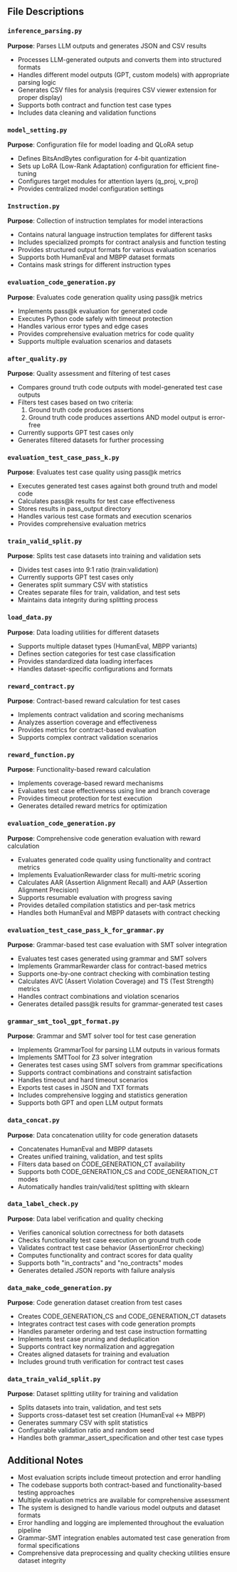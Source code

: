 ## File Descriptions

### `inference_parsing.py`
**Purpose**: Parses LLM outputs and generates JSON and CSV results
- Processes LLM-generated outputs and converts them into structured formats
- Handles different model outputs (GPT, custom models) with appropriate parsing logic
- Generates CSV files for analysis (requires CSV viewer extension for proper display)
- Supports both contract and function test case types
- Includes data cleaning and validation functions

### `model_setting.py`
**Purpose**: Configuration file for model loading and QLoRA setup
- Defines BitsAndBytes configuration for 4-bit quantization
- Sets up LoRA (Low-Rank Adaptation) configuration for efficient fine-tuning
- Configures target modules for attention layers (q_proj, v_proj)
- Provides centralized model configuration settings

### `Instruction.py`
**Purpose**: Collection of instruction templates for model interactions
- Contains natural language instruction templates for different tasks
- Includes specialized prompts for contract analysis and function testing
- Provides structured output formats for various evaluation scenarios
- Supports both HumanEval and MBPP dataset formats
- Contains mask strings for different instruction types

### `evaluation_code_generation.py`
**Purpose**: Evaluates code generation quality using pass@k metrics
- Implements pass@k evaluation for generated code
- Executes Python code safely with timeout protection
- Handles various error types and edge cases
- Provides comprehensive evaluation metrics for code quality
- Supports multiple evaluation scenarios and datasets

### `after_quality.py`
**Purpose**: Quality assessment and filtering of test cases
- Compares ground truth code outputs with model-generated test case outputs
- Filters test cases based on two criteria:
  1. Ground truth code produces assertions
  2. Ground truth code produces assertions AND model output is error-free
- Currently supports GPT test cases only
- Generates filtered datasets for further processing

### `evaluation_test_case_pass_k.py`
**Purpose**: Evaluates test case quality using pass@k metrics
- Executes generated test cases against both ground truth and model code
- Calculates pass@k results for test case effectiveness
- Stores results in pass_output directory
- Handles various test case formats and execution scenarios
- Provides comprehensive evaluation metrics

### `train_valid_split.py`
**Purpose**: Splits test case datasets into training and validation sets
- Divides test cases into 9:1 ratio (train:validation)
- Currently supports GPT test cases only
- Generates split summary CSV with statistics
- Creates separate files for train, validation, and test sets
- Maintains data integrity during splitting process

### `load_data.py`
**Purpose**: Data loading utilities for different datasets
- Supports multiple dataset types (HumanEval, MBPP variants)
- Defines section categories for test case classification
- Provides standardized data loading interfaces
- Handles dataset-specific configurations and formats

### `reward_contract.py`
**Purpose**: Contract-based reward calculation for test cases
- Implements contract validation and scoring mechanisms
- Analyzes assertion coverage and effectiveness
- Provides metrics for contract-based evaluation
- Supports complex contract validation scenarios

### `reward_function.py`
**Purpose**: Functionality-based reward calculation
- Implements coverage-based reward mechanisms
- Evaluates test case effectiveness using line and branch coverage
- Provides timeout protection for test execution
- Generates detailed reward metrics for optimization

### `evaluation_code_generation.py`
**Purpose**: Comprehensive code generation evaluation with reward calculation
- Evaluates generated code quality using functionality and contract metrics
- Implements EvaluationRewarder class for multi-metric scoring
- Calculates AAR (Assertion Alignment Recall) and AAP (Assertion Alignment Precision)
- Supports resumable evaluation with progress saving
- Provides detailed compilation statistics and per-task metrics
- Handles both HumanEval and MBPP datasets with contract checking

### `evaluation_test_case_pass_k_for_grammar.py`
**Purpose**: Grammar-based test case evaluation with SMT solver integration
- Evaluates test cases generated using grammar and SMT solvers
- Implements GrammarRewarder class for contract-based metrics
- Supports one-by-one contract checking with combination testing
- Calculates AVC (Assert Violation Coverage) and TS (Test Strength) metrics
- Handles contract combinations and violation scenarios
- Generates detailed pass@k results for grammar-generated test cases

### `grammar_smt_tool_gpt_format.py`
**Purpose**: Grammar and SMT solver tool for test case generation
- Implements GrammarTool for parsing LLM outputs in various formats
- Implements SMTTool for Z3 solver integration
- Generates test cases using SMT solvers from grammar specifications
- Supports contract combinations and constraint satisfaction
- Handles timeout and hard timeout scenarios
- Exports test cases in JSON and TXT formats
- Includes comprehensive logging and statistics generation
- Supports both GPT and open LLM output formats

###  `data_concat.py`
**Purpose**: Data concatenation utility for code generation datasets
- Concatenates HumanEval and MBPP datasets
- Creates unified training, validation, and test splits
- Filters data based on CODE_GENERATION_CT availability
- Supports both CODE_GENERATION_CS and CODE_GENERATION_CT modes
- Automatically handles train/valid/test splitting with sklearn

### `data_label_check.py`
**Purpose**: Data label verification and quality checking
- Verifies canonical solution correctness for both datasets
- Checks functionality test case execution on ground truth code
- Validates contract test case behavior (AssertionError checking)
- Computes functionality and contract scores for data quality
- Supports both "in_contracts" and "no_contracts" modes
- Generates detailed JSON reports with failure analysis

### `data_make_code_generation.py`
**Purpose**: Code generation dataset creation from test cases
- Creates CODE_GENERATION_CS and CODE_GENERATION_CT datasets
- Integrates contract test cases with code generation prompts
- Handles parameter ordering and test case instruction formatting
- Implements test case pruning and deduplication
- Supports contract key normalization and aggregation
- Creates aligned datasets for training and evaluation
- Includes ground truth verification for contract test cases

### `data_train_valid_split.py`
**Purpose**: Dataset splitting utility for training and validation
- Splits datasets into train, validation, and test sets
- Supports cross-dataset test set creation (HumanEval ↔ MBPP)
- Generates summary CSV with split statistics
- Configurable validation ratio and random seed
- Handles both grammar_assert_specification and other test case types

## Additional Notes
- Most evaluation scripts include timeout protection and error handling
- The codebase supports both contract-based and functionality-based testing approaches
- Multiple evaluation metrics are available for comprehensive assessment
- The system is designed to handle various model outputs and dataset formats
- Error handling and logging are implemented throughout the evaluation pipeline
- Grammar-SMT integration enables automated test case generation from formal specifications
- Comprehensive data preprocessing and quality checking utilities ensure dataset integrity 